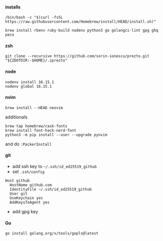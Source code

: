 #### installs

```
/bin/bash -c "$(curl -fsSL https://raw.githubusercontent.com/Homebrew/install/HEAD/install.sh)"

brew install rbenv ruby-build nodenv python3 go golangci-lint gpg ghq peco

```

#### zsh

```
git clone --recursive https://github.com/sorin-ionescu/prezto.git "${ZDOTDIR:-$HOME}/.zprezto"
```

#### node

```
nodenv install 16.15.1
nodenv global 16.15.1
```

#### nvim

```
brew install --HEAD neovim
```

additionals

```
brew tap homebrew/cask-fonts
brew install font-hack-nerd-font
python3 -m pip install --user --upgrade pynvim
```

and do `:PackerInstall`

#### git

- add ssh key to `~/.ssh/id_ed25519_github`
- set `.ssh/config`

```
Host github
  HostName github.com
  IdentityFile ~/.ssh/id_ed25519_github
  User git
  UseKeychain yes
  AddKeysToAgent yes
```

- add gpg key

#### Go

```
go install golang.org/x/tools/gopls@latest
```
